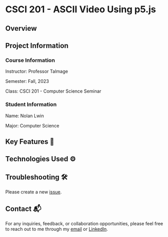 # CSCI 201 - ASCII Video Using p5.js

## Overview

## Project Information

### Course Information

Instructor: Professor Talmage

Semester: Fall, 2023

Class: CSCI 201 - Computer Science Seminar

### Student Information

Name: Nolan Lwin

Major: Computer Science

## Key Features 🚀

## Technologies Used ⚙️

## Troubleshooting 🛠️
Please create a new [issue](https://github.com/i-am-nolan25/CSCI201-Skills-Assignment/issues/new).

## Contact 📬
For any inquiries, feedback, or collaboration opportunities, please feel free to reach out to me through my [email](nl020@bucknell.edu) or [LinkedIn](https://www.linkedin.com/in/naing-oo-lwin-nolan/).
